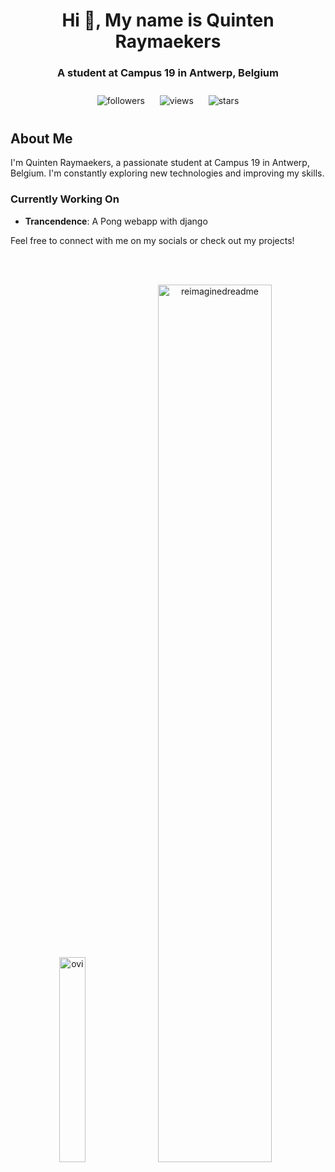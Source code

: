 <h1 align="center">Hi 👋, My name is Quinten Raymaekers</h1>
<h3 align="center">A student at Campus 19 in Antwerp, Belgium</h3>

<p align="center">
    <img alt="followers" title="Follow me on Github" src="https://img.shields.io/github/followers/Quinten-14?color=236ad3&style=for-the-badge&label=Follow" style="margin: 10px;"/>
    <img alt="views" title="View me on Github" src="https://komarev.com/ghpvc/?username=Quinten-14&style=for-the-badge" style="margin: 10px;"/>
    <img alt="stars" title="Star me on Github" src="https://img.shields.io/github/stars/Quinten-14?color=236ad3&style=for-the-badge&label=Stars" style="margin: 10px;"/>
</p>

## About Me
I'm Quinten Raymaekers, a passionate student at Campus 19 in Antwerp, Belgium. I'm constantly exploring new technologies and improving my skills.

### Currently Working On
- **Trancendence**: A Pong webapp with django

Feel free to connect with me on my socials or check out my projects!

</br>
</br>

<p align="center" display="flex">
    <img src="https://github-readme-stats.vercel.app/api/top-langs?username=quinten-14&show_icons=true&locale=en&layout=compact&theme=chartreuse-dark" alt="ovi" width="29%" />
    <img src="https://myreadme.vercel.app/api/embed/quinten-14?panels=userstatistics,toprepositories,toplanguages,commitgraph" alt="reimaginedreadme" width="60%" />
</p>
